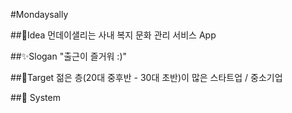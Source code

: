 #Mondaysally

##💭Idea
먼데이샐리는 사내 복지 문화 관리 서비스 App

##✨Slogan
"출근이 즐거워 :)"

##🎯Target
젊은 층(20대 중후반 - 30대 초반)이 많은 스타트업 / 중소기업

##🌟 System

